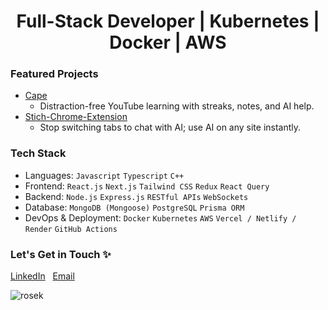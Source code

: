 <h1 color='red' align="center">
 Full-Stack Developer | Kubernetes | Docker | AWS
</h1>

### Featured Projects
 - [Cape](https://github.com/anuprajvarma/cape)  
   - Distraction-free YouTube learning with streaks, notes, and AI help.
 - [Stich-Chrome-Extension](https://github.com/anuprajvarma/stich-chrome-extension)  
   - Stop switching tabs to chat with AI; use AI on any site instantly.
### Tech Stack
 - Languages: ``Javascript`` ``Typescript`` ``C++``
 - Frontend: ``React.js`` ``Next.js`` ``Tailwind CSS`` ``Redux`` ``React Query``
 - Backend: ``Node.js`` ``Express.js`` ``RESTful APIs`` ``WebSockets``
 - Database: ``MongoDB (Mongoose)`` ``PostgreSQL`` ``Prisma ORM``
 - DevOps & Deployment: ``Docker`` ``Kubernetes`` ``AWS`` ``Vercel / Netlify / Render`` ``GitHub Actions``
### Let's Get in Touch ✨
<a href="https://www.linkedin.com/in/anuprajvarma/">LinkedIn</a>&nbsp;&nbsp;&nbsp;<a href="mailto:private.anupraj1854@gmail.com">Email</a>

</pre>
  <!-- Profile Views Stats -->
  <img align="center" src="https://komarev.com/ghpvc/?username=anuprajvarma" alt="rosek" />
</p>
